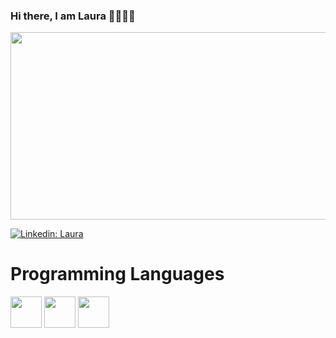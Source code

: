 ### Hi there, I am Laura 👋👩🏼‍💻

<img src="https://user-images.githubusercontent.com/93741624/230791548-b37706e6-e742-4667-bacb-8007872b8aa7.png" width="600" height="300">


[![Linkedin: Laura](https://img.shields.io/badge/-Laura_García-blue?style=flat-square&logo=Linkedin&logoColor=white&link=https://www.linkedin.com/in/laura-garcia-ds)](https://www.linkedin.com/in/laura-garcia-ds)

# Programming Languages
<img src="https://user-images.githubusercontent.com/93741624/230794303-bdc454c1-9f76-4851-806a-c94a448e43c3.png" width="50" height="50"> <img src="https://user-images.githubusercontent.com/93741624/230794328-6c9e3af2-0f51-420d-bb58-f04dce30e5b5.png" width="50" height="50"> <img src="https://user-images.githubusercontent.com/93741624/230794360-1406f209-1f7a-41e4-bd59-c5d87dab361b.jpg" width="50" height="50">





<!--
**LauragarciaDS/LauragarciaDS** is a ✨ _special_ ✨ repository because its `README.md` (this file) appears on your GitHub profile.

Here are some ideas to get you started:

- 🔭 I’m currently working on ...
- 🌱 I’m currently learning ...
- 👯 I’m looking to collaborate on ...
- 🤔 I’m looking for help with ...
- 💬 Ask me about ...
- 📫 How to reach me: ...
- 😄 Pronouns: ...
- ⚡ Fun fact: ...
-->
